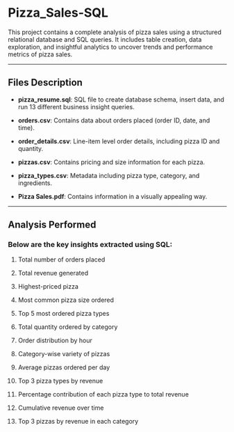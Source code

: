 # Pizza_Sales-SQL

This project contains a complete analysis of pizza sales using a structured relational database and SQL queries. It includes table creation, data exploration, and insightful analytics to uncover trends and performance metrics of pizza sales.

---
## Files Description

- **pizza_resume.sql**: SQL file to create database schema, insert data, and run 13 different business insight queries.

- **orders.csv**: Contains data about orders placed (order ID, date, and time).

- **order_details.csv**: Line-item level order details, including pizza ID and quantity.

- **pizzas.csv**: Contains pricing and size information for each pizza.

- **pizza_types.csv**: Metadata including pizza type, category, and ingredients.

- **Pizza Sales.pdf**: Contains information in a visually appealing way.

---
## Analysis Performed

### **Below are the key insights extracted using SQL:**

1. Total number of orders placed

2. Total revenue generated

3. Highest-priced pizza

4. Most common pizza size ordered

5. Top 5 most ordered pizza types

6. Total quantity ordered by category

7. Order distribution by hour

8. Category-wise variety of pizzas

9. Average pizzas ordered per day

10. Top 3 pizza types by revenue

12. Percentage contribution of each pizza type to total revenue

13. Cumulative revenue over time

14. Top 3 pizzas by revenue in each category


